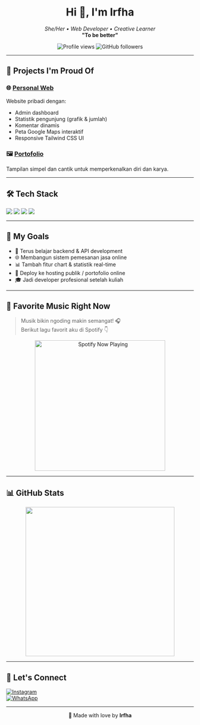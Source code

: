<h1 align="center">Hi 👋, I'm Irfha</h1>
<p align="center">
  <i>She/Her • Web Developer • Creative Learner</i><br>
  <b>"To be better"</b>
</p>

<p align="center">
  <img src="https://komarev.com/ghpvc/?username=irfha05&style=flat-square&color=blue" alt="Profile views" />
  <img src="https://img.shields.io/github/followers/irfha05?label=Followers&style=social" alt="GitHub followers" />
</p>

---

## 💼 Projects I'm Proud Of

### 🌐 [Personal Web](https://github.com/irfha05/personal-web)
Website pribadi dengan:
- Admin dashboard
- Statistik pengunjung (grafik & jumlah)
- Komentar dinamis
- Peta Google Maps interaktif
- Responsive Tailwind CSS UI

### 🖼️ [Portofolio](https://github.com/irfha05/portofolio)
Tampilan simpel dan cantik untuk memperkenalkan diri dan karya.

---

## 🛠️ Tech Stack

<p>
  <img src="https://img.shields.io/badge/-HTML5-E34F26?style=for-the-badge&logo=html5&logoColor=white" />
  <img src="https://img.shields.io/badge/-PHP-777BB4?style=for-the-badge&logo=php&logoColor=white" />
  <img src="https://img.shields.io/badge/-Tailwind_CSS-38B2AC?style=for-the-badge&logo=tailwind-css&logoColor=white" />
  <img src="https://img.shields.io/badge/-MySQL-4479A1?style=for-the-badge&logo=mysql&logoColor=white" />
</p>

---

## 🎯 My Goals

- 🌱 Terus belajar backend & API development
- 🌐 Membangun sistem pemesanan jasa online
- 📊 Tambah fitur chart & statistik real-time
- 🚀 Deploy ke hosting publik / portofolio online
- 🎓 Jadi developer profesional setelah kuliah

---

## 🎵 Favorite Music Right Now

> Musik bikin ngoding makin semangat! 🎧  
> Berikut lagu favorit aku di Spotify 👇

<p align="center">
  <a href="https://open.spotify.com/user/hbv7yzic965h9y82w194av0cz" target="_blank"><img src="https://now-playing-on-spotify.vercel.app/api/spotify" alt="Spotify Now Playing" width="350"/></a>
</p>

---

## 📊 GitHub Stats

<p align="center">
  <img src="https://github-readme-stats.vercel.app/api?username=irfha05&show_icons=true&theme=tokyonight" width="400" />
</p>

---

## 🤝 Let's Connect

[![Instagram](https://img.shields.io/badge/@itsnaqis.ar_-E4405F?style=for-the-badge&logo=instagram&logoColor=white)](https://www.instagram.com/itsnaqis.ar)  
[![WhatsApp](https://img.shields.io/badge/WhatsApp-Chat-green?style=for-the-badge&logo=whatsapp&logoColor=white)](https://wa.me/628xxxxxxxxxx)

---

<p align="center">
  💖 Made with love by <b>Irfha</b>
</p>
